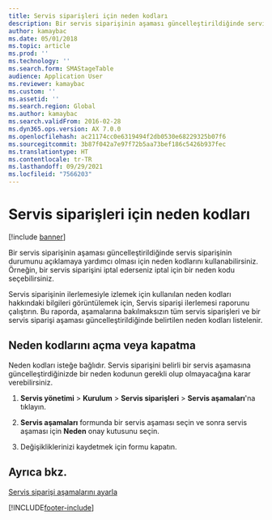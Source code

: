 ```yaml
---
title: Servis siparişleri için neden kodları
description: Bir servis siparişinin aşaması güncelleştirildiğinde servis siparişinin durumunu açıklamaya yardımcı olması için neden kodlarını kullanın.
author: kamaybac
ms.date: 05/01/2018
ms.topic: article
ms.prod: ''
ms.technology: ''
ms.search.form: SMAStageTable
audience: Application User
ms.reviewer: kamaybac
ms.custom: ''
ms.assetid: ''
ms.search.region: Global
ms.author: kamaybac
ms.search.validFrom: 2016-02-28
ms.dyn365.ops.version: AX 7.0.0
ms.openlocfilehash: ac21174cc0e6319494f2db0530e68229325b07f6
ms.sourcegitcommit: 3b87f042a7e97f72b5aa73bef186c5426b937fec
ms.translationtype: HT
ms.contentlocale: tr-TR
ms.lasthandoff: 09/29/2021
ms.locfileid: "7566203"
---
```

# <a name="reason-codes-for-service-orders"></a>Servis siparişleri için neden kodları   

[!include [banner](../includes/banner.md)]


Bir servis siparişinin aşaması güncelleştirildiğinde servis siparişinin durumunu açıklamaya yardımcı olması için neden kodlarını kullanabilirsiniz. Örneğin, bir servis siparişini iptal ederseniz iptal için bir neden kodu seçebilirsiniz.

Servis siparişinin ilerlemesiyle izlemek için kullanılan neden kodları hakkındaki bilgileri görüntülemek için, Servis siparişi ilerlemesi raporunu çalıştırın. Bu raporda, aşamalarına bakılmaksızın tüm servis siparişleri ve bir servis siparişi aşaması güncelleştirildiğinde belirtilen neden kodları listelenir.

## <a name="turn-reason-codes-on-or-off"></a>Neden kodlarını açma veya kapatma

Neden kodları isteğe bağlıdır. Servis siparişini belirli bir servis aşamasına güncelleştirdiğinizde bir neden kodunun gerekli olup olmayacağına karar verebilirsiniz.

1.  **Servis yönetimi** \> **Kurulum** \> **Servis siparişleri** \> **Servis aşamaları**'na tıklayın.

2.  **Servis aşamaları** formunda bir servis aşaması seçin ve sonra servis aşaması için **Neden** onay kutusunu seçin.

3.  Değişikliklerinizi kaydetmek için formu kapatın.

## <a name="see-also"></a>Ayrıca bkz.

[Servis siparişi aşamalarını ayarla](set-up-service-order-stages.md)





[!INCLUDE[footer-include](../../includes/footer-banner.md)]